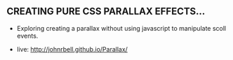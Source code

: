 ## CREATING PURE CSS PARALLAX EFFECTS...

- Exploring creating a parallax without using javascript to manipulate scoll events.

- live: http://johnrbell.github.io/Parallax/